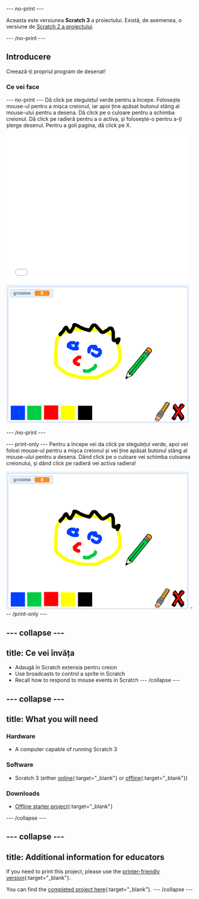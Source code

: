 \--- no-print \---

Aceasta este versiunea **Scratch 3** a proiectului. Există, de asemenea, o versiune de [Scratch 2 a proiectului](https://projects.raspberrypi.org/en/projects/paint-box-scratch2).

\--- /no-print \---

## Introducere

Creează-ți propriul program de desenat!

### Ce vei face

\--- no-print \--- Dă click pe stegulețul verde pentru a începe. Folosește mouse-ul pentru a mișca creionul, iar apoi ține apăsat butonul stâng al mouse-ului pentru a desena. Dă click pe o culoare pentru a schimba creionul. Dă click pe radieră pentru a o activa, și folosește-o pentru a-ți șterge desenul. Pentru a goli pagina, dă click pe X.

<div class="scratch-preview">
  <iframe allowtransparency="true" width="485" height="402" src="//scratch.mit.edu/projects/embed/267243161/?autostart=false" frameborder="0" scrolling="no"></iframe>
  <img src="images/showcase.png">
</div>

\--- /no-print \---

\--- print-only \--- Pentru a începe vei da click pe stegulețul verde, apoi vei folosi mouse-ul pentru a mișca creionul și vei ține apăsat butonul stâng al mouse-ului pentru a desena. Dând click pe o culoare vei schimba culoarea creionului, și dând click pe radieră vei activa radiera!

![prezentare](images/showcase.png) \--- /print-only \---

## \--- collapse \---

## title: Ce vei învăța

+ Adaugă în Scratch extensia pentru creion
+ Use broadcasts to control a sprite in Scratch
+ Recall how to respond to mouse events in Scratch \--- /collapse \---

## \--- collapse \---

## title: What you will need

### Hardware

+ A computer capable of running Scratch 3

### Software

+ Scratch 3 (either [online](http://rpf.io/scratchon){:target="_blank"} or [offline](http://rpf.io/scratchoff){:target="_blank"})

### Downloads

+ [Offline starter project](http://rpf.io/p/en/paint-box-go){:target="_blank"}

\--- /collapse \---

## \--- collapse \---

## title: Additional information for educators

If you need to print this project, please use the [printer-friendly version](https://projects.raspberrypi.org/en/projects/paint-box/print){:target="_blank"}.

You can find the [completed project here](http://rpf.io/p/en/paint-box-get){:target="_blank"}. \--- /collapse \---